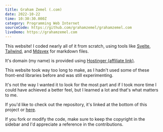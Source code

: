 ```yaml
---
title: Graham Zemel (.com)
date: 2022-10-22
time: 10:30:30.000Z
category: Programming Web Internet
sourceCode: https://github.com/grahamzemel/grahamzemel.com 
liveDemo: https://grahamzemel.com
---
```

This website! I coded nearly all of it from scratch, using tools like [Svelte](https://svelte.dev/), [Tailwind](https://tailwindcss.com/), and [Mdsvex](https://mdsvex.pngwn.io/) for markdown files. 

It's domain (my name) is provided using [Hostinger (affiliate link)](https://hostinger.com?REFERRALCODE=1GRAHAM51).

This website took way too long to make, as I hadn't used some of these front-end libraries before and was still experimenting. 

It's not the way I wanted it to look for the most part and if I took more time I could have achieved a better feel, but I learned a lot and that's what matters to me.

If you'd like to check out the repository, it's linked at the bottom of this project or [here](https://github.com/grahamzemel/grahamzemel.com).

If you fork or modify the code, make sure to keep the copyright in the sidebar and I'd appreciate a reference in the contributions. 